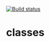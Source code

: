 [![Build status](https://ci.appveyor.com/api/projects/status/kwmlknevmapaqcob?svg=true)](https://ci.appveyor.com/project/Lozick13/classes)
# classes

